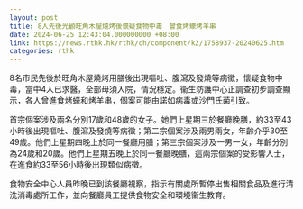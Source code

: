 ```yaml
---
layout: post
title: 8人先後光顧旺角木屋燒烤後懷疑食物中毒　曾食烤蠔烤羊串
date: 2024-06-25 12:43:04.000000000 +08:00
link: https://news.rthk.hk/rthk/ch/component/k2/1758937-20240625.htm
categories: rthk
---
```


8名市民先後於旺角木屋燒烤用膳後出現嘔吐、腹瀉及發燒等病徵，懷疑食物中毒，當中4人已求醫，全部毋須入院，情況穩定。衞生防護中心正調查初步調查顯示，各人曾進食烤蠔和烤羊串，個案可能由諾如病毒或沙門氏菌引致。

首宗個案涉及兩名分別17歲和48歲的女子。她們上星期三於餐廳晚膳，約33至43小時後出現嘔吐、腹瀉及發燒等病徵；第二宗個案涉及兩男兩女，年齡介乎30至49歲。他們上星期四晚上於同一餐廳用膳；第三宗個案涉及一男一女，年齡分別為24歲和20歲。他們上星期五晚上於同一餐廳晚膳，這兩宗個案的受影響人士，在進食約33至56小時後出現類似病徵。

食物安全中心人員昨晚已到該餐廳視察，指示有關處所暫停出售相關食品及進行清洗消毒處所工作，並向餐廳員工提供食物安全和環境衞生教育。
